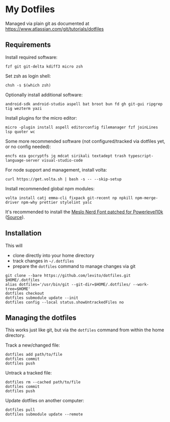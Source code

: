 # My Dotfiles

Managed via plain git as documented at https://www.atlassian.com/git/tutorials/dotfiles


## Requirements

Install required software:
```
fzf git git-delta kdiff3 micro zsh
```

Set zsh as login shell:
```
chsh -s $(which zsh)
```

Optionally install additional software:
```
android-sdk android-studio aspell bat broot bun fd gh git-gui ripgrep tig wezterm yazi
```

Install plugins for the micro editor:
```
micro -plugin install aspell editorconfig filemanager fzf joinLines lsp quoter wc
```

Some more recommended software (not configured/tracked via dotfiles yet, or no config needed):
```
encfs eza gocryptfs jq mdcat sirikali textadept trash typescript-language-server visual-studio-code
```

For node support and management, install volta:
```
curl https://get.volta.sh | bash -s -- --skip-setup
```

Install recommended global npm modules:
```
volta install catj emma-cli fixpack git-recent np npkill npm-merge-driver npm-why prettier stylelint yalc
```

It's recommended to install the [Meslo Nerd Font patched for Powerlevel10k](https://github.com/romkatv/powerlevel10k/tree/master?tab=readme-ov-file#meslo-nerd-font-patched-for-powerlevel10k) ([Source](https://github.com/romkatv/nerd-fonts)).


## Installation

This will
- clone directly into your home directory
- track changes in `~/.dotfiles` 
- prepare the `dotfiles` command to manage changes via git

```
git clone --bare https://github.com/levito/dotfiles.git $HOME/.dotfiles
alias dotfiles='/usr/bin/git --git-dir=$HOME/.dotfiles/ --work-tree=$HOME'
dotfiles checkout
dotfiles submodule update --init
dotfiles config --local status.showUntrackedFiles no
```


## Managing the dotfiles

This works just like git, but via the `dotfiles` command from within the home directory.

Track a new/changed file:
```
dotfiles add path/to/file
dotfiles commit
dotfiles push
```

Untrack a tracked file:
```
dotfiles rm --cached path/to/file
dotfiles commit
dotfiles push
```

Update dotfiles on another computer:
```
dotfiles pull
dotfiles submodule update --remote
```
